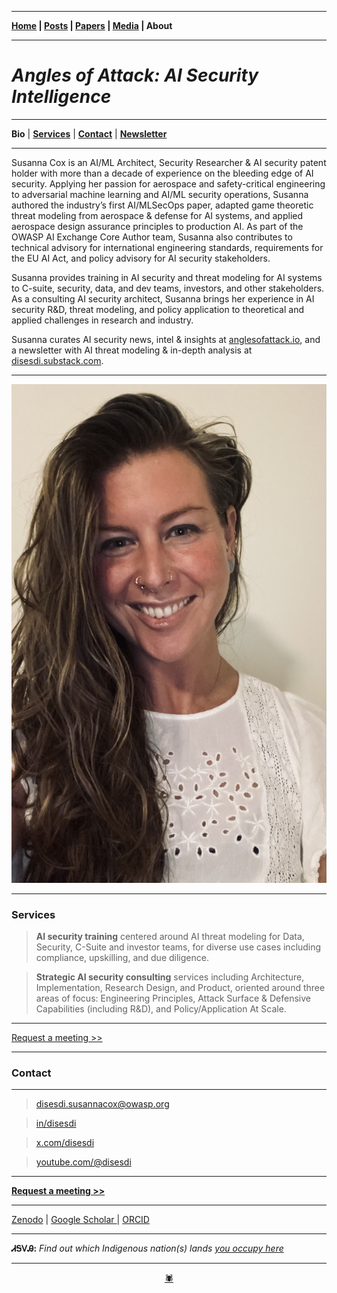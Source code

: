 -------

**[Home](https://anglesofattack.io/) \| [Posts](https://anglesofattack.io/posts.html) \| [Papers](https://anglesofattack.io/papers.html) \| [Media](https://anglesofattack.io/media.html) \| About**

-------

# *Angles of Attack: AI Security Intelligence*

-------

**Bio** \| **[Services](#services)** \| **[Contact](#contact)** \| **<a href="https://disesdi.substack.com/" target="_blank" rel="noopener noreferrer">Newsletter</a>**


-------

Susanna Cox is an AI/ML Architect, Security Researcher & AI security patent holder with more than a decade of experience on the bleeding edge of AI security. Applying her passion for aerospace and safety-critical engineering to adversarial machine learning and AI/ML security operations, Susanna authored the industry’s first AI/MLSecOps paper, adapted game theoretic threat modeling from aerospace & defense for AI systems, and applied aerospace design assurance principles to production AI. As part of the OWASP AI Exchange Core Author team, Susanna also contributes to technical advisory for international engineering standards, requirements for the EU AI Act, and policy advisory for AI security stakeholders.

Susanna provides training in AI security and threat modeling for AI systems to C-suite, security, data, and dev teams, investors, and other stakeholders. As a consulting AI security architect, Susanna brings her experience in AI security R&D, threat modeling, and policy application to theoretical and applied challenges in research and industry.

Susanna curates AI security news, intel & insights at [anglesofattack.io](https://disesdi.substack.com/), and a newsletter with AI threat modeling & in-depth analysis at <a href="https://disesdi.substack.com/" target="_blank" rel="noopener noreferrer">disesdi.substack.com</a>.

-------

![disesdi_susanna](susanna_cox.jpeg)

-------

### Services

> **AI security training** centered around AI threat modeling for Data, Security, C-Suite and investor teams, for diverse use cases including compliance, upskilling, and due diligence.

> **Strategic AI security consulting** services including Architecture, Implementation, Research Design, and Product, oriented around three areas of focus: Engineering Principles, Attack Surface & Defensive Capabilities (including R&D), and Policy/Application At Scale.

-------

<a href="https://calendar.app.google/MemzFXVuhz1upGE2A" target="_blank" rel="noopener noreferrer">Request a meeting >></a>

-------

### Contact

-------

> <a href="mailto:disesdi.susannacox@owasp.org" target="_blank" rel="noopener noreferrer">disesdi.susannacox@owasp.org</a>

> <a href="https://www.linkedin.com/in/disesdi/" target="_blank" rel="noopener noreferrer">in/disesdi</a>

> <a href="https://x.com/disesdi" target="_blank" rel="noopener noreferrer">x.com/disesdi</a>

> <a href="https://www.youtube.com/@disesdi" target="_blank" rel="noopener noreferrer">youtube.com/@disesdi</a>

-------

**<a href="https://calendar.app.google/MemzFXVuhz1upGE2A" target="_blank" rel="noopener noreferrer">Request a meeting >></a>**

-------

<a href="https://zenodo.org/search?q=metadata.creators.person_or_org.name%3A%22Cox%2C%20Susanna%22&l=list&p=1&s=10&sort=bestmatch" target="_blank" rel="noopener noreferrer">Zenodo</a> \| <a href="https://scholar.google.com/citations?hl=en&user=mRCXIV8AAAAJ" target="_blank" rel="noopener noreferrer">Google Scholar </a> \| <a href="https://orcid.org/0009-0003-0568-0236" target="_blank" rel="noopener noreferrer">ORCID </a> 

-------

**ᏗᎦᏙᎯ:** *Find out which Indigenous nation(s) lands <a href="https://native-land.ca/" target="_blank" rel="noopener noreferrer">you occupy here</a>*

-------

<div align="center"><a href="https://anglesofattack.io/" target="_blank" rel="noopener noreferrer">🕷</a></div>

